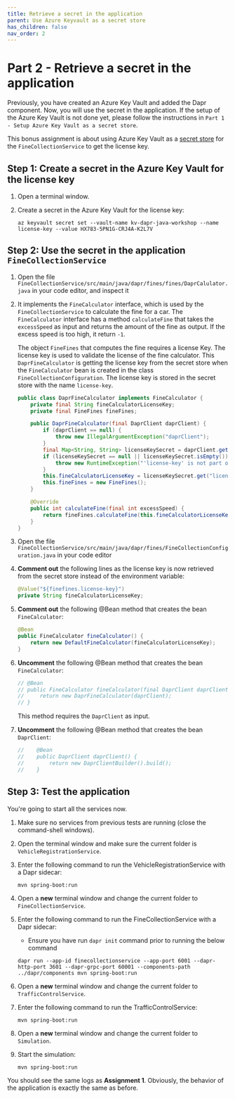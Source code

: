```yaml
---
title: Retrieve a secret in the application
parent: Use Azure Keyvault as a secret store
has_children: false
nav_order: 2
---
```


# Part 2 - Retrieve a secret in the application

Previously, you have created an Azure Key Vault and added the Dapr component. Now, you will use the secret in the application. If the setup of the Azure Key Vault is not done yet, please follow the instructions in `Part 1 - Setup Azure Key Vault as a secret store`.

This bonus assignment is about using Azure Key Vault as a [secret store](https://docs.dapr.io/operations/components/setup-secret-store/) for the `FineCollectionService` to get the license key.

## Step 1: Create a secret in the Azure Key Vault for the license key

1. Open a terminal window.
   
1. Create a secret in the Azure Key Vault for the license key:
    ```azurecli
    az keyvault secret set --vault-name kv-dapr-java-workshop --name license-key --value HX783-5PN1G-CRJ4A-K2L7V
    ```

## Step 2: Use the secret in the application `FineCollectionService`

1. Open the file `FineCollectionService/src/main/java/dapr/fines/fines/DaprCalulator.java` in your code editor, and inspect it

1. It implements the `FineCalculator` interface, which is used by the `FineCollectionService` to calculate the fine for a car. The `FineCalculator` interface has a method `calculateFine` that takes the `excessSpeed` as input and returns the amount of the fine as output. If the excess speed is too high, it return `-1`.
   
   The object `FineFines` that computes the fine requires a license Key. The license key is used to validate the license of the fine calculator. This `DaprFineCalculator` is getting the license key from the secret store when the `FineCalculator` bean is created in the class `FineCollectionConfiguration`. The license key is stored in the secret store with the name `license-key`.
   
    ```java
    public class DaprFineCalculator implements FineCalculator {
        private final String fineCalculatorLicenseKey;
        private final FineFines fineFines;

        public DaprFineCalculator(final DaprClient daprClient) {
            if (daprClient == null) {
                throw new IllegalArgumentException("daprClient");
            }
            final Map<String, String> licenseKeySecret = daprClient.getSecret("secretstore", "license-key").block();
            if (licenseKeySecret == null || licenseKeySecret.isEmpty()) {
                throw new RuntimeException("'license-key' is not part of the secret store.");
            }
            this.fineCalculatorLicenseKey = licenseKeySecret.get("license-key");
            this.fineFines = new FineFines();
        }

        @Override
        public int calculateFine(final int excessSpeed) {
            return fineFines.calculateFine(this.fineCalculatorLicenseKey, excessSpeed);
        }
    }
    ```

1. Open the file `FineCollectionService/src/main/java/dapr/fines/FineCollectionConfiguration.java` in your code editor

1. **Comment out** the following lines as the license key is now retrieved from the secret store instead of the environment variable:
    ```java
    @Value("${finefines.license-key}")
    private String fineCalculatorLicenseKey;
    ```

1. **Comment out** the following @Bean method that creates the bean `FineCalculator`:
    ```java
    @Bean
    public FineCalculator fineCalculator() {
        return new DefaultFineCalculator(fineCalculatorLicenseKey);
    }
    ```

1. **Uncomment** the following @Bean method that creates the bean `FineCalculator`:
    ```java
    // @Bean
    // public FineCalculator fineCalculator(final DaprClient daprClient) {
    //     return new DaprFineCalculator(daprClient);
    // }
    ```

    This method requires the `DaprClient` as input.

1. **Uncomment** the following @Bean method that creates the bean `DaprClient`:
    ```java
    //    @Bean
    //    public DaprClient daprClient() {
    //        return new DaprClientBuilder().build();
    //    }
    ``` 

## Step 3: Test the application

You're going to start all the services now. 

1. Make sure no services from previous tests are running (close the command-shell windows).

1. Open the terminal window and make sure the current folder is `VehicleRegistrationService`.

1. Enter the following command to run the VehicleRegistrationService with a Dapr sidecar:

   ```console
   mvn spring-boot:run
   ```

1. Open a **new** terminal window and change the current folder to `FineCollectionService`.

1. Enter the following command to run the FineCollectionService with a Dapr sidecar:
   
    * Ensure you have run `dapr init` command prior to running the below command

    ```console
    dapr run --app-id finecollectionservice --app-port 6001 --dapr-http-port 3601 --dapr-grpc-port 60001 --components-path ../dapr/components mvn spring-boot:run
    ```

1. Open a **new** terminal window and change the current folder to `TrafficControlService`.

1. Enter the following command to run the TrafficControlService:

   ```console
   mvn spring-boot:run
   ```

1. Open a **new** terminal window and change the current folder to `Simulation`.

1. Start the simulation:

   ```console
   mvn spring-boot:run
   ```

You should see the same logs as **Assignment 1**. Obviously, the behavior of the application is exactly the same as before.